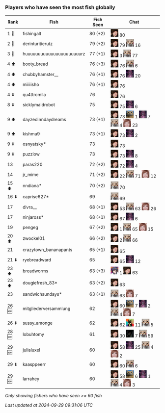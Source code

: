 ### Players who have seen the most fish globally
| Rank | Fish | Fish Seen | Chat |
|------|--------|-----------|-------|
| 1 🥇  | fishingalt  | 80 (+2) | ![breadworms](https://raw.githubusercontent.com/blableblup/gofish/main/images/players/breadworms.png) 80 |
| 2 🥈  | derinturitierutz  | 79 (+2) | ![breadworms](https://raw.githubusercontent.com/blableblup/gofish/main/images/players/breadworms.png) 79  ![psp1g](https://raw.githubusercontent.com/blableblup/gofish/main/images/players/psp1g.png) 16 |
| 3 🥉  | huuuuuuuuuuuuuuuuuuuuuurz  | 77 (+1) | ![breadworms](https://raw.githubusercontent.com/blableblup/gofish/main/images/players/breadworms.png) 3  ![psp1g](https://raw.githubusercontent.com/blableblup/gofish/main/images/players/psp1g.png) 77 |
| 4 ⬆ | booty_bread  | 76 (+3) | ![breadworms](https://raw.githubusercontent.com/blableblup/gofish/main/images/players/breadworms.png) 76  ![psp1g](https://raw.githubusercontent.com/blableblup/gofish/main/images/players/psp1g.png) 6 |
| 4 ⬆ | chubbyhamster__  | 76 (+1) | ![breadworms](https://raw.githubusercontent.com/blableblup/gofish/main/images/players/breadworms.png) 76  ![julialuxel](https://raw.githubusercontent.com/blableblup/gofish/main/images/players/julialuxel.png) 20 |
| 4 ⬆ | miiiiisho  | 76 (+1) | ![breadworms](https://raw.githubusercontent.com/blableblup/gofish/main/images/players/breadworms.png) 76 |
| 4 ⬇ | qu4ttromila  | 76 | ![breadworms](https://raw.githubusercontent.com/blableblup/gofish/main/images/players/breadworms.png) 76 |
| 8 ⬇ | sicklymaidrobot  | 75 | ![breadworms](https://raw.githubusercontent.com/blableblup/gofish/main/images/players/breadworms.png) 75  ![julialuxel](https://raw.githubusercontent.com/blableblup/gofish/main/images/players/julialuxel.png) 6 |
| 9 ⬆ | dayzedinndaydreams  | 73 (+1) | ![breadworms](https://raw.githubusercontent.com/blableblup/gofish/main/images/players/breadworms.png) 73  ![d_egree](https://raw.githubusercontent.com/blableblup/gofish/main/images/players/d_egree.png) 1  ![julialuxel](https://raw.githubusercontent.com/blableblup/gofish/main/images/players/julialuxel.png) 7  ![psp1g](https://raw.githubusercontent.com/blableblup/gofish/main/images/players/psp1g.png) 4  ![vaiastol](https://raw.githubusercontent.com/blableblup/gofish/main/images/players/vaiastol.png) 23 |
| 9 ⬆ | kishma9  | 73 (+1) | ![breadworms](https://raw.githubusercontent.com/blableblup/gofish/main/images/players/breadworms.png) 73  ![julialuxel](https://raw.githubusercontent.com/blableblup/gofish/main/images/players/julialuxel.png) 2 |
| 9 ⬇ | osnyatsky*  | 73 | ![breadworms](https://raw.githubusercontent.com/blableblup/gofish/main/images/players/breadworms.png) 73 |
| 9 ⬇ | puzzlow  | 73 | ![breadworms](https://raw.githubusercontent.com/blableblup/gofish/main/images/players/breadworms.png) 73  ![julialuxel](https://raw.githubusercontent.com/blableblup/gofish/main/images/players/julialuxel.png) 8 |
| 13  | paras220  | 72 (+2) | ![breadworms](https://raw.githubusercontent.com/blableblup/gofish/main/images/players/breadworms.png) 72  ![julialuxel](https://raw.githubusercontent.com/blableblup/gofish/main/images/players/julialuxel.png) 4 |
| 14  | jr_mime  | 71 (+2) | ![breadworms](https://raw.githubusercontent.com/blableblup/gofish/main/images/players/breadworms.png) 22  ![psp1g](https://raw.githubusercontent.com/blableblup/gofish/main/images/players/psp1g.png) 71  ![vaiastol](https://raw.githubusercontent.com/blableblup/gofish/main/images/players/vaiastol.png) 12 |
| 15 ⬆ | nndiana*  | 70 (+2) | ![psp1g](https://raw.githubusercontent.com/blableblup/gofish/main/images/players/psp1g.png) 70 |
| 16 ⬇ | caprise627*  | 69 | ![psp1g](https://raw.githubusercontent.com/blableblup/gofish/main/images/players/psp1g.png) 69 |
| 17  | divra__  | 68 (+1) | ![breadworms](https://raw.githubusercontent.com/blableblup/gofish/main/images/players/breadworms.png) 53  ![psp1g](https://raw.githubusercontent.com/blableblup/gofish/main/images/players/psp1g.png) 63  ![vaiastol](https://raw.githubusercontent.com/blableblup/gofish/main/images/players/vaiastol.png) 26 |
| 17  | ninjaross*  | 68 (+1) | ![breadworms](https://raw.githubusercontent.com/blableblup/gofish/main/images/players/breadworms.png) 67  ![julialuxel](https://raw.githubusercontent.com/blableblup/gofish/main/images/players/julialuxel.png) 6 |
| 19  | pengeg  | 67 (+2) | ![breadworms](https://raw.githubusercontent.com/blableblup/gofish/main/images/players/breadworms.png) 1  ![psp1g](https://raw.githubusercontent.com/blableblup/gofish/main/images/players/psp1g.png) 65  ![vaiastol](https://raw.githubusercontent.com/blableblup/gofish/main/images/players/vaiastol.png) 15 |
| 20 ⬆ | zwockel01  | 66 (+2) | ![breadworms](https://raw.githubusercontent.com/blableblup/gofish/main/images/players/breadworms.png) 2  ![psp1g](https://raw.githubusercontent.com/blableblup/gofish/main/images/players/psp1g.png) 66 |
| 21  | crazytown_bananapants  | 65 (+1) | ![breadworms](https://raw.githubusercontent.com/blableblup/gofish/main/images/players/breadworms.png) 65 |
| 21 ⬇ | ryebreadward  | 65 | ![breadworms](https://raw.githubusercontent.com/blableblup/gofish/main/images/players/breadworms.png) 65  ![julialuxel](https://raw.githubusercontent.com/blableblup/gofish/main/images/players/julialuxel.png) 12 |
| 23 ⬆ | breadworms  | 63 (+3) | ![ajspyman](https://raw.githubusercontent.com/blableblup/gofish/main/images/players/ajspyman.png) 1  ![breadworms](https://raw.githubusercontent.com/blableblup/gofish/main/images/players/breadworms.png) 63 |
| 23 ⬆ | dougiefresh_83*  | 63 (+2) | ![breadworms](https://raw.githubusercontent.com/blableblup/gofish/main/images/players/breadworms.png) 63 |
| 23  | sandwichsundays*  | 63 (+1) | ![psp1g](https://raw.githubusercontent.com/blableblup/gofish/main/images/players/psp1g.png) 63  ![vaiastol](https://raw.githubusercontent.com/blableblup/gofish/main/images/players/vaiastol.png) 7 |
| 26 🆕 | mitgliederversammlung  | 62 | ![breadworms](https://raw.githubusercontent.com/blableblup/gofish/main/images/players/breadworms.png) 60  ![d_egree](https://raw.githubusercontent.com/blableblup/gofish/main/images/players/d_egree.png) 7  ![julialuxel](https://raw.githubusercontent.com/blableblup/gofish/main/images/players/julialuxel.png) 2  ![psp1g](https://raw.githubusercontent.com/blableblup/gofish/main/images/players/psp1g.png) 4  ![vaiastol](https://raw.githubusercontent.com/blableblup/gofish/main/images/players/vaiastol.png) 7 |
| 26 ⬇ | sussy_amonge  | 62 | ![breadworms](https://raw.githubusercontent.com/blableblup/gofish/main/images/players/breadworms.png) 62  ![omie](https://raw.githubusercontent.com/blableblup/gofish/main/images/players/omie.png) 11  ![psp1g](https://raw.githubusercontent.com/blableblup/gofish/main/images/players/psp1g.png) 5 |
| 28 🆕 | lobuhtomy  | 61 | ![breadworms](https://raw.githubusercontent.com/blableblup/gofish/main/images/players/breadworms.png) 30  ![ovrht](https://raw.githubusercontent.com/blableblup/gofish/main/images/players/ovrht.png) 7  ![psp1g](https://raw.githubusercontent.com/blableblup/gofish/main/images/players/psp1g.png) 59 |
| 29 🆕 | julialuxel  | 60 | ![breadworms](https://raw.githubusercontent.com/blableblup/gofish/main/images/players/breadworms.png) 58  ![julialuxel](https://raw.githubusercontent.com/blableblup/gofish/main/images/players/julialuxel.png) 25  ![psp1g](https://raw.githubusercontent.com/blableblup/gofish/main/images/players/psp1g.png) 4  ![vaiastol](https://raw.githubusercontent.com/blableblup/gofish/main/images/players/vaiastol.png) 2 |
| 29 ⬇ | kaasppeerr  | 60 | ![breadworms](https://raw.githubusercontent.com/blableblup/gofish/main/images/players/breadworms.png) 60  ![psp1g](https://raw.githubusercontent.com/blableblup/gofish/main/images/players/psp1g.png) 6 |
| 29 🆕 | larrahey  | 60 | ![breadworms](https://raw.githubusercontent.com/blableblup/gofish/main/images/players/breadworms.png) 58  ![d_egree](https://raw.githubusercontent.com/blableblup/gofish/main/images/players/d_egree.png) 6  ![julialuxel](https://raw.githubusercontent.com/blableblup/gofish/main/images/players/julialuxel.png) 1  ![psp1g](https://raw.githubusercontent.com/blableblup/gofish/main/images/players/psp1g.png) 4  ![vaiastol](https://raw.githubusercontent.com/blableblup/gofish/main/images/players/vaiastol.png) 3 |

_Only showing fishers who have seen >= 60 fish_

_Last updated at 2024-09-29 09:31:06 UTC_